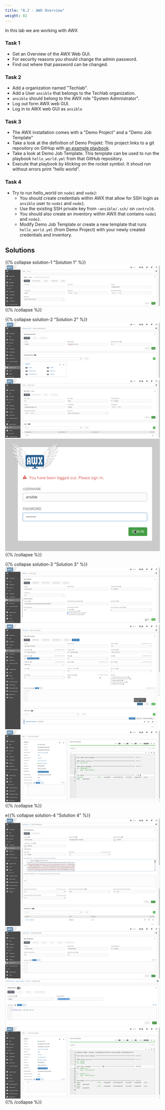 ```yaml
---
title: "8.2 - AWX Overview"
weight: 82
---
```


In this lab we are working with AWX

### Task 1

- Get an Overview of the AWX Web GUI.
- For security reasons you should change the admin password.
- Find out where that password can be changed.

### Task 2

- Add a organization named "Techlab".
- Add a User `ansible` that belongs to the Techlab organization.
- `ansible` should belong to the AWX role "System Admnistrator".
- Log out form AWX web GUI.
- Log in to AWX web GUI as `ansible`

### Task 3

- The AWX installation comes with a "Demo Project" and a "Demo Job Template"
- Take a look at the definition of Demo Projekt: This project links to a git repository on GitHup with [an example playbook](https://github.com/ansible/ansible-tower-samples).
- Take a look at Demo Job Template. This template can be used to run the playbook `hello_world.yml` from that GitHub repository.
- Execute that playbook by klicking on the rocket symbol. It shoud run without errors print "hello world".

### Task 4

- Try to run hello_world on `node1` and `node2`:
  - You should create credentials within AWX that allow for SSH login as `ansible` user to `node1` and `node2`.
  - Use the existing SSH private key from `~ansible/.ssh/` on `control0`.
  - You should also create an inventory within AWX that contains `node1` and `node2`.
  - Modify Demo Job Template or create a new template that runs `hello_world.yml` (from Demo Project) with your newly created credentials and inventory.


## Solutions
{{% collapse solution-1 "Solution 1" %}}
![Change AWX admin password](awx002.png)
{{% /collapse %}}

{{% collapse solution-2 "Solution 2" %}}
![Add Techlab organization](awx003.png)
![Add `ansible` user](awx004.png)
![AWX login as `ansible`](awx005.png)
{{% /collapse %}}

{{% collapse solution-3 "Solution 3" %}}
![Demo Projekt](awx006.png)
![Demo Job Template](awx007.png)
![Demo job run](awx008.png)
{{% /collapse %}}

e{{% collapse solution-4 "Solution 4" %}}
![New credentials](awx009.png)
![New inventory](awx010.png)
![Add a host](awx011.png)
![Demo job run on nodes](awx012.png)
{{% /collapse %}}


